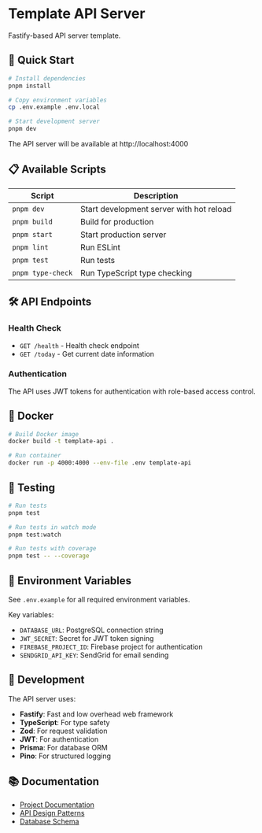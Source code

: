 # Template API Server

Fastify-based API server template.

## 🚀 Quick Start

```bash
# Install dependencies
pnpm install

# Copy environment variables
cp .env.example .env.local

# Start development server
pnpm dev
```

The API server will be available at http://localhost:4000

## 📋 Available Scripts

| Script            | Description                              |
| ----------------- | ---------------------------------------- |
| `pnpm dev`        | Start development server with hot reload |
| `pnpm build`      | Build for production                     |
| `pnpm start`      | Start production server                  |
| `pnpm lint`       | Run ESLint                               |
| `pnpm test`       | Run tests                                |
| `pnpm type-check` | Run TypeScript type checking             |

## 🛠️ API Endpoints

### Health Check

- `GET /health` - Health check endpoint
- `GET /today` - Get current date information

### Authentication

The API uses JWT tokens for authentication with role-based access control.

## 🐳 Docker

```bash
# Build Docker image
docker build -t template-api .

# Run container
docker run -p 4000:4000 --env-file .env template-api
```

## 🧪 Testing

```bash
# Run tests
pnpm test

# Run tests in watch mode
pnpm test:watch

# Run tests with coverage
pnpm test -- --coverage
```

## 📝 Environment Variables

See `.env.example` for all required environment variables.

Key variables:

- `DATABASE_URL`: PostgreSQL connection string
- `JWT_SECRET`: Secret for JWT token signing
- `FIREBASE_PROJECT_ID`: Firebase project for authentication
- `SENDGRID_API_KEY`: SendGrid for email sending

## 🔧 Development

The API server uses:

- **Fastify**: Fast and low overhead web framework
- **TypeScript**: For type safety
- **Zod**: For request validation
- **JWT**: For authentication
- **Prisma**: For database ORM
- **Pino**: For structured logging

## 📚 Documentation

- [Project Documentation](../../docs/README.md)
- [API Design Patterns](../../docs/development/guidelines.md)
- [Database Schema](../../docs/api/)
